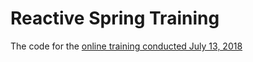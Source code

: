 # Reactive Spring Training

The code for the [online training conducted July 13, 2018](https://www.safaribooksonline.com/live-training/courses/reactive-spring-boot/0636920183075/)
